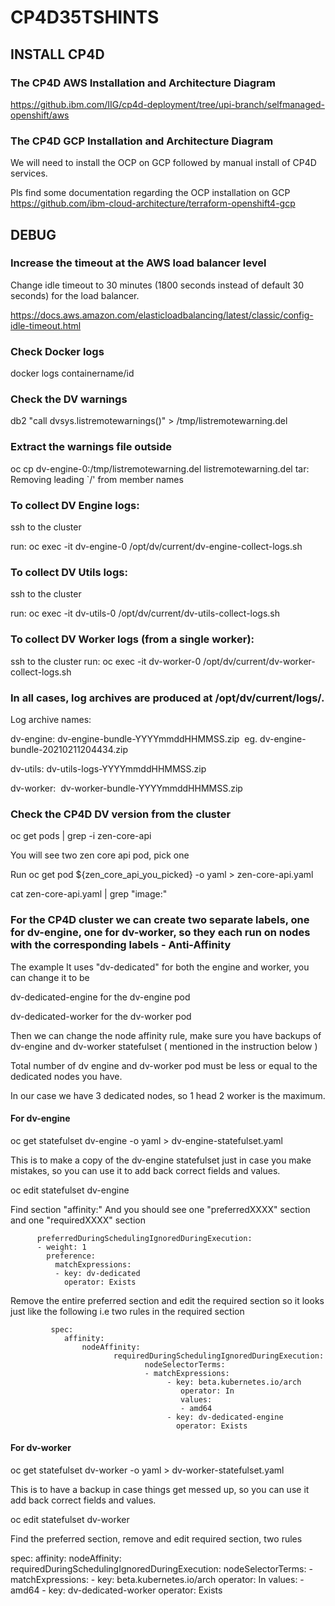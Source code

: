 # CP4D35TSHINTS

## INSTALL CP4D

### The CP4D AWS Installation and Architecture Diagram
https://github.ibm.com/IIG/cp4d-deployment/tree/upi-branch/selfmanaged-openshift/aws

### The CP4D GCP Installation and Architecture Diagram
We will need to install the OCP on GCP followed by manual install of CP4D services. 

Pls find some documentation regarding the OCP installation on GCP 
https://github.com/ibm-cloud-architecture/terraform-openshift4-gcp

## DEBUG

### Increase the timeout at the AWS load balancer level 
Change idle timeout to 30 minutes (1800 seconds instead of default 30 seconds) for the load balancer.

https://docs.aws.amazon.com/elasticloadbalancing/latest/classic/config-idle-timeout.html 

### Check Docker logs
docker logs containername/id 

### Check the DV warnings
db2 "call dvsys.listremotewarnings()" > /tmp/listremotewarning.del

### Extract the warnings file outside
oc cp dv-engine-0:/tmp/listremotewarning.del listremotewarning.del
tar: Removing leading `/' from member names

### To collect DV Engine logs:
ssh to the cluster

run: oc exec -it dv-engine-0 /opt/dv/current/dv-engine-collect-logs.sh

### To collect DV Utils logs:
ssh to the cluster

run: oc exec -it dv-utils-0 /opt/dv/current/dv-utils-collect-logs.sh

### To collect DV Worker logs (from a single worker):
ssh to the cluster
run: oc exec -it dv-worker-0 /opt/dv/current/dv-worker-collect-logs.sh

### In all cases, log archives are produced at /opt/dv/current/logs/.

Log archive names:

dv-engine: dv-engine-bundle-YYYYmmddHHMMSS.zip  eg. dv-engine-bundle-20210211204434.zip

dv-utils: dv-utils-logs-YYYYmmddHHMMSS.zip

dv-worker:  dv-worker-bundle-YYYYmmddHHMMSS.zip

### Check the CP4D DV version from the cluster

oc get pods | grep -i zen-core-api 

You will see two zen core api pod, pick one 

Run oc get pod ${zen_core_api_you_picked} -o yaml > zen-core-api.yaml

cat zen-core-api.yaml | grep "image:"

### For the CP4D cluster we can create two separate labels, one for dv-engine, one for dv-worker, so they each run on nodes with the corresponding labels - Anti-Affinity

The example It uses "dv-dedicated" for both the engine and worker, you can change it to be

dv-dedicated-engine for the dv-engine pod

dv-dedicated-worker for the dv-worker pod

Then we can change the node affinity rule, make sure you have backups of dv-engine and dv-worker statefulset ( mentioned in the instruction below )

Total number of dv engine and dv-worker pod must be less or equal to the dedicated nodes you have.  

In our case we have 3 dedicated nodes, so 1 head 2 worker is the maximum.

#### For dv-engine

oc get statefulset dv-engine -o yaml > dv-engine-statefulset.yaml

This is to make a copy of the dv-engine statefulset just in case you make mistakes, so you can use it to add back correct fields and values.

oc edit statefulset dv-engine

Find section "affinity:" And you should see one "preferredXXXX" section and one "requiredXXXX" section

          preferredDuringSchedulingIgnoredDuringExecution:
          - weight: 1
            preference:
              matchExpressions:
              - key: dv-dedicated
                operator: Exists

Remove the entire preferred section and edit the required section so it looks just like the following i.e two rules in the required section

             spec:
                affinity:
                    nodeAffinity:
                           requiredDuringSchedulingIgnoredDuringExecution:
                                  nodeSelectorTerms:
                                  - matchExpressions:
                                       - key: beta.kubernetes.io/arch
                                          operator: In
                                          values:
                                          - amd64
                                       - key: dv-dedicated-engine
                                         operator: Exists

#### For dv-worker

oc get statefulset dv-worker -o yaml > dv-worker-statefulset.yaml 

This is to have a backup in case things get messed up, so you can use it add back correct fields and values.

oc edit statefulset dv-worker

Find the preferred section, remove and edit required section, two rules

   spec:
      affinity:
        nodeAffinity:
          requiredDuringSchedulingIgnoredDuringExecution:
            nodeSelectorTerms:
            - matchExpressions:
              - key: beta.kubernetes.io/arch
                operator: In
                values:
                - amd64
              - key: dv-dedicated-worker
                operator: Exists

